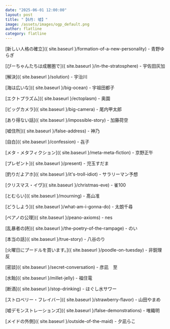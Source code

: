 ```yaml
---
date: "2025-06-01 12:00:00"
layout: post
title: "【6月: 嘘】"
image: /assets/images/ogp_default.png
author: flatline
category: flatline
---
```


[新しい人格の確立]({ site.baseurl }/formation-of-a-new-personality) - 青野ゆらぎ

[ぴーちゃんたちは成層圏で]({ site.baseurl }/in-the-stratosphere) - 宇佐田灰加

[解決]({ site.baseurl }/solution) - 宇治川

[海は広いな]({ site.baseurl }/big-ocean) - 宇祖田都子

[エクトプラズム]({ site.baseurl }/ectoplasm) - 奥園

[ビッグカメラ]({ site.baseurl }/big-camera) - 尾内甲太郎

[あり得ない話]({ site.baseurl }/impossible-story) - 加藤荷空

[嘘住所]({ site.baseurl }/false-address) - 神乃

[自白]({ site.baseurl }/confession) - 㐂子

[メタ・メタフィクション]({ site.baseurl }/meta-meta-fiction) - 京野正午

[プレゼント]({ site.baseurl }/present) - 児玉すだま

[釣りだよアホ]({ site.baseurl }/it's-troll-idiot) - サラリーマン予想

[クリスマス・イヴ]({ site.baseurl }/christmas-eve) - 雀100

[とむらい]({ site.baseurl }/mourning) - 髙山准

[どうしよう]({ site.baseurl }/what-am-i-gonna-do) - 太朗千尋

[ペアノの公理]({ site.baseurl }/peano-axioms) - nes

[乱暴者の詩]({ site.baseurl }/the-poetry-of-the-rampage) - のい

[本当の話]({ site.baseurl }/true-story) - 八谷のり

[火曜日にプードルを買います。]({ site.baseurl }/poodle-on-tuesday) - 非鋭理反

[密談]({ site.baseurl }/secret-conversation) - 彦凪　至

[水飴]({ site.baseurl }/millet-jelly) - 福住電

[断酒]({ site.baseurl }/stop-drinking) - ほぐし水サワー

[ストロベリー・フレイバー]({ site.baseurl }/strawberry-flavor) - 山田やまめ

[嘘デモンストレーションズ]({ site.baseurl }/false-demonstrations) - 唯織明

[メイドの外側]({ site.baseurl }/outside-of-the-maid) - 夕凪らこ
